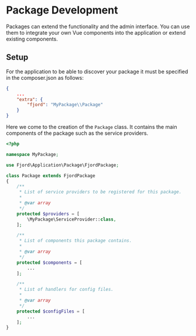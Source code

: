 # Package Development

Packages can extend the functionality and the admin interface. You can use them to integrate your own Vue components into the application or extend existing components.

## Setup

For the application to be able to discover your package it must be specified in the composer.json as follows:

```json
{
    ...
    "extra": {
        "fjord": "MyPackage\\Package"
    }
}
```

Here we come to the creation of the `Package` class. It contains the main components of the package such as the service providers.

```php
<?php

namespace MyPackage;

use Fjord\Application\Package\FjordPackage;

class Package extends FjordPackage
{
    /**
     * List of service providers to be registered for this package.
     *
     * @var array
     */
    protected $providers = [
        \MyPackage\ServiceProvider::class,
    ];

    /**
     * List of components this package contains.
     *
     * @var array
     */
    protected $components = [
        ...
    ];

    /**
     * List of handlers for config files.
     *
     * @var array
     */
    protected $configFiles = [
        ...
    ];
}
```
